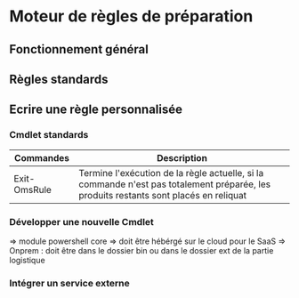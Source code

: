 # Moteur de règles de préparation

## Fonctionnement général

## Règles standards


## Ecrire une règle personnalisée

### Cmdlet standards

|Commandes|Description|
|---|---|
|Exit-OmsRule|Termine l'exécution de la règle actuelle, si la commande n'est pas totalement préparée, les produits restants sont placés en reliquat|

### Développer une nouvelle Cmdlet

=> module powershell core
=> doit être hébérgé sur le cloud pour le SaaS
=> Onprem : doit être dans le dossier bin ou dans le dossier ext de la partie logistique

### Intégrer un service externe
